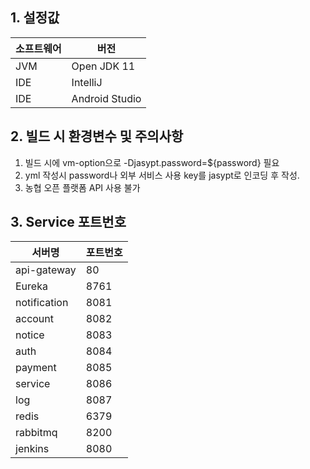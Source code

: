 ## 1. 설정값

| 소프트웨어 | 버전           |
| ---------- | -------------- |
| JVM        | Open JDK 11    |
| IDE        | IntelliJ       |
| IDE        | Android Studio |

## 2. 빌드 시 환경변수 및 주의사항

1.  빌드 시에 vm-option으로 -Djasypt.password=${password} 필요
2.  yml 작성시 password나 외부 서비스 사용 key를 jasypt로 인코딩 후 작성.
3.  농협 오픈 플랫폼 API 사용 불가

## 3. Service 포트번호

| 서버명       | 포트번호 |
| ------------ | -------- |
| api-gateway  | 80       |
| Eureka       | 8761     |
| notification | 8081     |
| account      | 8082     |
| notice       | 8083     |
| auth         | 8084     |
| payment      | 8085     |
| service      | 8086     |
| log          | 8087     |
| redis        | 6379     |
| rabbitmq     | 8200     |
| jenkins      | 8080     |
